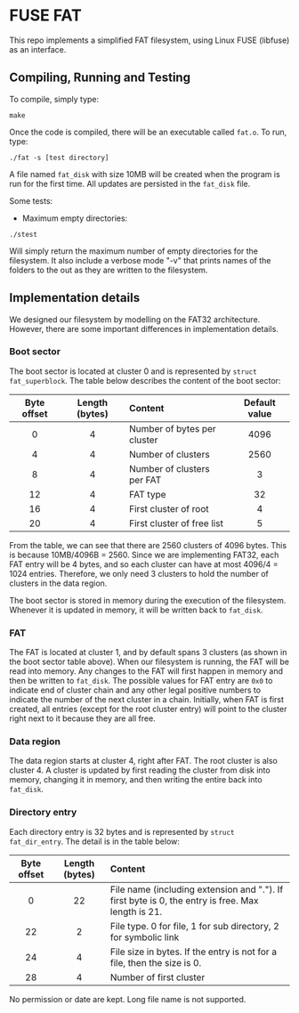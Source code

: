 # FUSE FAT

This repo implements a simplified FAT filesystem, using Linux FUSE (libfuse) as an interface.

## Compiling, Running and Testing

To compile, simply type:

```
make
```

Once the code is compiled, there will be an executable called `fat.o`. To run, type:

```
./fat -s [test directory]
```

A file named `fat_disk` with size 10MB will be created when the program is run for the first time. All updates are persisted in the `fat_disk` file.

Some tests:

- Maximum empty directories: 
```
./stest
 ``` 
Will simply return the maximum number of empty directories for the filesystem. It also include a verbose mode "-v" that prints names of the folders to the out as they are written to the filesystem.

## Implementation details

We designed our filesystem by modelling on the FAT32 architecture. However, there are some important differences in implementation details.

### Boot sector

The boot sector is located at cluster 0 and is represented by `struct fat_superblock`. The table below describes the content of the boot sector:

Byte offset | Length (bytes) | Content                     | Default value
:----------:|:--------------:|:----------------------------|:-------------:
0           | 4              | Number of bytes per cluster | 4096
4           | 4              | Number of clusters          | 2560
8           | 4              | Number of clusters per FAT  | 3
12          | 4              | FAT type                    | 32
16          | 4              | First cluster of root       | 4
20          | 4              | First cluster of free list  | 5

From the table, we can see that there are 2560 clusters of 4096 bytes. This is because 10MB/4096B = 2560. Since we are implementing FAT32, each FAT entry will be 4 bytes, and so each cluster can have at most 4096/4 = 1024 entries. Therefore, we only need 3 clusters to hold the number of clusters in the data region.

The boot sector is stored in memory during the execution of the filesystem. Whenever it is updated in memory, it will be written back to `fat_disk`.

### FAT

The FAT is located at cluster 1, and by default spans 3 clusters (as shown in the boot sector table above). When our filesystem is running, the FAT will be read into memory. Any changes to the FAT will first happen in memory and then be written to `fat_disk`. The possible values for FAT entry are `0x0` to indicate end of cluster chain and any other legal positive numbers to indicate the number of the next cluster in a chain. Initially, when FAT is first created, all entries (except for the root cluster entry) will point to the cluster right next to it because they are all free.

### Data region

The data region starts at cluster 4, right after FAT. The root cluster is also cluster 4. A cluster is updated by first reading the cluster from disk into memory, changing it in memory, and then writing the entire back into `fat_disk`.

### Directory entry

Each directory entry is 32 bytes and is represented by `struct fat_dir_entry`. The detail is in the table below:

Byte offset | Length (bytes) | Content
:----------:|:--------------:|:----------
0           | 22             | File name (including extension and "."). If first byte is 0, the entry is free. Max length is 21.
22          | 2              | File type. 0 for file, 1 for sub directory, 2 for symbolic link
24          | 4              | File size in bytes. If the entry is not for a file, then the size is 0.
28          | 4              | Number of first cluster

No permission or date are kept. Long file name is not supported.
